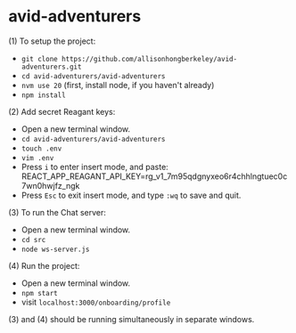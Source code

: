 # avid-adventurers

(1) To setup the project: 
- `git clone https://github.com/allisonhongberkeley/avid-adventurers.git`
- `cd avid-adventurers/avid-adventurers`
- `nvm use 20` (first, install node, if you haven't already) 
- `npm install`

(2) Add secret Reagant keys: 
- Open a new terminal window.
- `cd avid-adventurers/avid-adventurers`
- `touch .env`
- `vim .env`
- Press `i` to enter insert mode, and paste: REACT_APP_REAGANT_API_KEY=rg_v1_7m95qdgnyxeo6r4chhlngtuec0c7wn0hwjfz_ngk
- Press `Esc` to exit insert mode, and type `:wq` to save and quit.

(3) To run the Chat server: 
- Open a new terminal window.
- `cd src`
- `node ws-server.js` 

(4) Run the project: 
- Open a new terminal window. 
- `npm start`
- visit `localhost:3000/onboarding/profile`

(3) and (4) should be running simultaneously in separate windows. 


